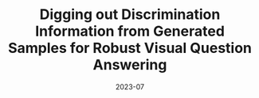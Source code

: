 ---
title: "Digging out Discrimination Information from Generated Samples for Robust Visual Question Answering"
collection: conferences
permalink: /publication/Digging_out
date: 2023-07
year: "2023"
venue: "ACL"
city: 
state: ""
thumbnail: "Digging_out.png"
teaser :
authors: "Zhiquan Wen, Yaowei Wang, Mingkui Tan, Qingyao Wu, QiWu"
bibtex: Digging_out.txt
uri: Digging_out.pdf
arxiv:
project:
source:
poster:
data:
---